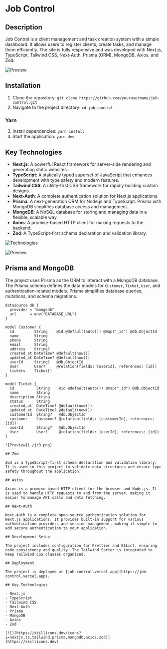 # Job Control

## Description

Job Control is a client management and task creation system with a simple dashboard. It allows users to register clients, create tasks, and manage them efficiently. The site is fully responsive and was developed with Next.js, TypeScript, Tailwind CSS, Next-Auth, Prisma (ORM), MongoDB, Axios, and Zod.

![Preview](./jc1.png)


## Installation

1. Clone the repository: `git clone https://github.com/yourusername/job-control.git`
2. Navigate to the project directory: `cd job-control`

### Yarn

3. Install dependencies: `yarn install`
4. Start the application: `yarn dev`

## Key Technologies

- **Next.js**: A powerful React framework for server-side rendering and generating static websites.
- **TypeScript**: A statically typed superset of JavaScript that enhances development with type safety and modern features.
- **Tailwind CSS**: A utility-first CSS framework for rapidly building custom designs.
- **Next-Auth**: A complete authentication solution for Next.js applications.
- **Prisma**: A next-generation ORM for Node.js and TypeScript. Prisma with MongoDB simplifies database access and management.
- **MongoDB**: A NoSQL database for storing and managing data in a flexible, scalable way.
- **Axios**: A promise-based HTTP client for making requests to the backend.
- **Zod**: A TypeScript-first schema declaration and validation library.

![Technologies](https://skillicons.dev/icons?i=html,ts,react,nextjs,tailwind,axios,mongodb)

![Preview](./jc2.png)

## Prisma and MongoDB

The project uses Prisma as the ORM to interact with a MongoDB database. The Prisma schema defines the data models for `Customer`, `Ticket`, `User`, and authentication-related models. Prisma simplifies database queries, mutations, and schema migrations.

```prisma
datasource db {
  provider = "mongodb"
  url      = env("DATABASE_URL")
}

model Customer {
  id         String    @id @default(auto()) @map("_id") @db.ObjectId
  name       String
  phone      String
  email      String
  address    String?
  created_at DateTime? @default(now())
  updated_at DateTime? @default(now())
  userId     String?   @db.ObjectId
  User       User?     @relation(fields: [userId], references: [id])
  tickets    Ticket[]
}

model Ticket {
  id          String    @id @default(auto()) @map("_id") @db.ObjectId
  name        String
  description String
  status      String
  created_at  DateTime? @default(now())
  updated_at  DateTime? @default(now())
  customerId  String?   @db.ObjectId
  customer    Customer? @relation(fields: [customerId], references: [id])
  userId      String?   @db.ObjectId
  User        User?     @relation(fields: [userId], references: [id])
}

![Preview](./jc3.png)

## Zod

Zod is a TypeScript-first schema declaration and validation library. It is used in this project to validate data structures and ensure type safety throughout the application.

## Axios

Axios is a promise-based HTTP client for the browser and Node.js. It is used to handle HTTP requests to and from the server, making it easier to manage API calls and data fetching.

## Next-Auth

Next-Auth is a complete open-source authentication solution for Next.js applications. It provides built-in support for various authentication providers and session management, making it simple to add secure authentication to your application.

## Development Setup

The project includes configuration for Prettier and ESLint, ensuring code consistency and quality. The Tailwind Sorter is integrated to keep Tailwind CSS classes organized.

## Deployment

The project is deployed at [job-control.vercel.app](https://job-control.vercel.app).

## Key Technologies

- Next.js
- TypeScript
- Tailwind CSS
- Next-Auth
- Prisma
- MongoDB
- Axios
- Zod

[![](https://skillicons.dev/icons?i=nextjs,ts,tailwind,prisma,mongodb,axios,zod)](https://skillicons.dev)
